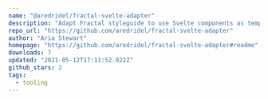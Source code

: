 ```yaml
---
name: "@aredridel/fractal-svelte-adapter"
description: "Adapt Fractal styleguide to use Svelte components as templates."
repo_url: "https://github.com/aredridel/fractal-svelte-adapter"
author: "Aria Stewart"
homepage: "https://github.com/aredridel/fractal-svelte-adapter#readme"
downloads: 7
updated: "2021-05-12T17:11:52.922Z"
github_stars: 2
tags: 
  - tooling
---
```

